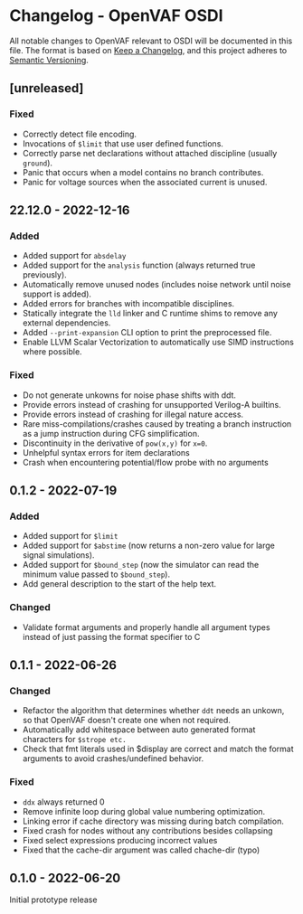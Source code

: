 # Changelog - OpenVAF OSDI

All notable changes to OpenVAF relevant to OSDI will be documented in this file.
The format is based on [Keep a Changelog](https://keepachangelog.com/en/1.0.0/),
and this project adheres to [Semantic Versioning](https://semver.org/spec/v2.0.0.html).

## [unreleased]

### Fixed

* Correctly detect file encoding.
* Invocations of `$limit` that use user defined functions.
* Correctly parse net declarations without attached discipline (usually `ground`).
* Panic that occurs when a model contains no branch contributes.
* Panic for voltage sources when the associated current is unused.

## 22.12.0 - 2022-12-16

### Added

* Added support for `absdelay`
* Added support for the `analysis` function (always returned true previously).
* Automatically remove unused nodes (includes noise network until noise support is added).
* Added errors for branches with incompatible disciplines.
* Statically integrate the `lld` linker and C runtime shims to remove any external dependencies.
* Added `--print-expansion` CLI option to print the preprocessed file.
* Enable LLVM Scalar Vectorization to automatically use SIMD instructions where possible.

### Fixed

* Do not generate unkowns for noise phase shifts with ddt.
* Provide errors instead of crashing for unsupported Verilog-A builtins.
* Provide errors instead of crashing for illegal nature access.
* Rare miss-compilations/crashes caused by treating a branch instruction as a jump instruction during CFG simplification.
* Discontinuity in the derivative of `pow(x,y)` for `x=0`.
* Unhelpful syntax errors for item declarations
* Crash when encountering potential/flow probe with no arguments

## 0.1.2 - 2022-07-19

### Added

* Added support for `$limit`
* Added support for `$abstime` (now returns a non-zero value for large signal simulations).
* Added support for `$bound_step` (now the simulator can read the minimum value passed to `$bound_step`).
* Add general description to the start of the help text.

### Changed

* Validate format arguments and properly handle all argument types instead of just passing the format specifier to C

## 0.1.1 - 2022-06-26

### Changed

* Refactor the algorithm that determines whether `ddt` needs an unkown, so that OpenVAF doesn't create one when not required.
* Automatically add whitespace between auto generated format characters for `$strope etc.`
* Check that fmt literals used in $display are correct and match the format arguments to avoid crashes/undefined behavior.

### Fixed

* `ddx` always returned 0
* Remove infinite loop during global value numbering optimization.
* Linking error if cache directory was missing during batch compilation.
* Fixed crash for nodes without any contributions besides collapsing
* Fixed select expressions producing incorrect values
* Fixed that the cache-dir argument was called chache-dir (typo)


## 0.1.0 - 2022-06-20

Initial prototype release
